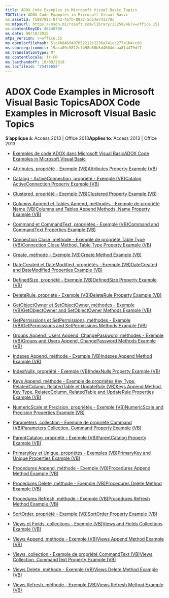 ```yaml
---
title: ADOX Code Examples in Microsoft Visual Basic Topics
TOCTitle: ADOX Code Examples in Microsoft Visual Basic
ms:assetid: f500791c-8f42-45fb-89a2-5d54e743270c
ms:mtpsurl: https://msdn.microsoft.com/library/JJ250246(v=office.15)
ms:contentKeyID: 48548700
ms.date: 09/18/2015
mtps_version: v=office.15
ms.openlocfilehash: 51c4b8469487652212c2236a741cc277a1b4cc88
ms.sourcegitcommit: 19aca09c5812cfb98b68b5d4604dcaa814479df7
ms.translationtype: MT
ms.contentlocale: fr-FR
ms.lasthandoff: 10/09/2018
ms.locfileid: "25470658"
---
```

# <a name="adox-code-examples-in-microsoft-visual-basic-topics"></a><span data-ttu-id="8b2de-102">ADOX Code Examples in Microsoft Visual Basic Topics</span><span class="sxs-lookup"><span data-stu-id="8b2de-102">ADOX Code Examples in Microsoft Visual Basic Topics</span></span>


<span data-ttu-id="8b2de-103">**S’applique à**: Access 2013 | Office 2013</span><span class="sxs-lookup"><span data-stu-id="8b2de-103">**Applies to**: Access 2013 | Office 2013</span></span>


  - [<span data-ttu-id="8b2de-104">Exemples de code ADOX dans Microsoft Visual Basic</span><span class="sxs-lookup"><span data-stu-id="8b2de-104">ADOX Code Examples in Microsoft Visual Basic</span></span>](adox-code-examples-in-microsoft-visual-basic.md)

  - [<span data-ttu-id="8b2de-105">Attributes, propriété - Exemple (VB)</span><span class="sxs-lookup"><span data-stu-id="8b2de-105">Attributes Property Example (VB)</span></span>](attributes-property-example-vb.md)

  - [<span data-ttu-id="8b2de-106">Catalog - ActiveConnection, propriété - Exemple (VB)</span><span class="sxs-lookup"><span data-stu-id="8b2de-106">Catalog ActiveConnection Property Example (VB)</span></span>](catalog-activeconnection-property-example-vb.md)

  - [<span data-ttu-id="8b2de-107">Clustered, propriété - Exemple (VB)</span><span class="sxs-lookup"><span data-stu-id="8b2de-107">Clustered Property Example (VB)</span></span>](clustered-property-example-vb.md)

  - [<span data-ttu-id="8b2de-108">Columns Append et Tables Append, méthodes - Exemple de propriété Name (VB)</span><span class="sxs-lookup"><span data-stu-id="8b2de-108">Columns and Tables Append Methods, Name Property Example (VB)</span></span>](columns-and-tables-append-methods-name-property-example-vb.md)

  - [<span data-ttu-id="8b2de-109">Command et CommandText, propriétés - Exemple (VB)</span><span class="sxs-lookup"><span data-stu-id="8b2de-109">Command and CommandText Properties Example (VB)</span></span>](command-and-commandtext-properties-example-vb.md)

  - [<span data-ttu-id="8b2de-110">Connection Close, méthode - Exemple de propriété Table Type (VB)</span><span class="sxs-lookup"><span data-stu-id="8b2de-110">Connection Close Method, Table Type Property Example (VB)</span></span>](connection-close-method-table-type-property-example-vb.md)

  - [<span data-ttu-id="8b2de-111">Create, méthode - Exemple (VB)</span><span class="sxs-lookup"><span data-stu-id="8b2de-111">Create Method Example (VB)</span></span>](create-method-example-vb.md)

  - [<span data-ttu-id="8b2de-112">DateCreated et DateModified, propriétés - Exemple (VB)</span><span class="sxs-lookup"><span data-stu-id="8b2de-112">DateCreated and DateModified Properties Example (VB)</span></span>](datecreated-and-datemodified-properties-example-vb.md)

  - [<span data-ttu-id="8b2de-113">DefinedSize, propriété - Exemple (VB)</span><span class="sxs-lookup"><span data-stu-id="8b2de-113">DefinedSize Property Example (VB)</span></span>](definedsize-property-example-vb.md)

  - [<span data-ttu-id="8b2de-114">DeleteRule, propriété - Exemple (VB)</span><span class="sxs-lookup"><span data-stu-id="8b2de-114">DeleteRule Property Example (VB)</span></span>](deleterule-property-example-vb.md)

  - [<span data-ttu-id="8b2de-115">GetObjectOwner et SetObjectOwner, méthodes - Exemple (VB)</span><span class="sxs-lookup"><span data-stu-id="8b2de-115">GetObjectOwner and SetObjectOwner Methods Example (VB)</span></span>](getobjectowner-and-setobjectowner-methods-example-vb.md)

  - [<span data-ttu-id="8b2de-116">GetPermissions et SetPermissions, méthodes - Exemple (VB)</span><span class="sxs-lookup"><span data-stu-id="8b2de-116">GetPermissions and SetPermissions Methods Example (VB)</span></span>](getpermissions-and-setpermissions-methods-example-vb.md)

  - [<span data-ttu-id="8b2de-117">Groups Append, Users Append, ChangePassword, méthodes - Exemple (VB)</span><span class="sxs-lookup"><span data-stu-id="8b2de-117">Groups and Users Append, ChangePassword Methods Example (VB)</span></span>](groups-and-users-append-changepassword-methods-example-vb.md)

  - [<span data-ttu-id="8b2de-118">Indexes Append, méthode - Exemple (VB)</span><span class="sxs-lookup"><span data-stu-id="8b2de-118">Indexes Append Method Example (VB)</span></span>](indexes-append-method-example-vb.md)

  - [<span data-ttu-id="8b2de-119">IndexNulls, propriété - Exemple (VB)</span><span class="sxs-lookup"><span data-stu-id="8b2de-119">IndexNulls Property Example (VB)</span></span>](indexnulls-property-example-vb.md)

  - [<span data-ttu-id="8b2de-120">Keys Append, méthode - Exemple de propriétés Key Type, RelatedColumn, RelatedTable et UpdateRule (VB)</span><span class="sxs-lookup"><span data-stu-id="8b2de-120">Keys Append Method, Key Type, RelatedColumn, RelatedTable and UpdateRule Properties Example (VB)</span></span>](keys-append-method-key-type-relatedcolumn-relatedtable-and-updaterule-properties-example-vb.md)

  - [<span data-ttu-id="8b2de-121">NumericScale et Precision, propriétés - Exemple (VB)</span><span class="sxs-lookup"><span data-stu-id="8b2de-121">NumericScale and Precision Properties Example (VB)</span></span>](numericscale-and-precision-properties-example-vb.md)

  - [<span data-ttu-id="8b2de-122">Parameters, collection - Exemple de propriété Command (VB)</span><span class="sxs-lookup"><span data-stu-id="8b2de-122">Parameters Collection, Command Property Example (VB)</span></span>](parameters-collection-command-property-example-vb.md)

  - [<span data-ttu-id="8b2de-123">ParentCatalog, propriété - Exemple (VB)</span><span class="sxs-lookup"><span data-stu-id="8b2de-123">ParentCatalog Property Example (VB)</span></span>](parentcatalog-property-example-vb.md)

  - [<span data-ttu-id="8b2de-124">PrimaryKey et Unique, propriétés - Exemples (VB)</span><span class="sxs-lookup"><span data-stu-id="8b2de-124">PrimaryKey and Unique Properties Example (VB)</span></span>](primarykey-and-unique-properties-example-vb.md)

  - [<span data-ttu-id="8b2de-125">Procedures Append, méthode - Exemple (VB)</span><span class="sxs-lookup"><span data-stu-id="8b2de-125">Procedures Append Method Example (VB)</span></span>](procedures-append-method-example-vb.md)

  - [<span data-ttu-id="8b2de-126">Procedures Delete, méthode - Exemple (VB)</span><span class="sxs-lookup"><span data-stu-id="8b2de-126">Procedures Delete Method Example (VB)</span></span>](procedures-delete-method-example-vb.md)

  - [<span data-ttu-id="8b2de-127">Procedures Refresh, méthode - Exemple (VB)</span><span class="sxs-lookup"><span data-stu-id="8b2de-127">Procedures Refresh Method Example (VB)</span></span>](procedures-refresh-method-example-vb.md)

  - [<span data-ttu-id="8b2de-128">SortOrder, propriété - Exemple (VB)</span><span class="sxs-lookup"><span data-stu-id="8b2de-128">SortOrder Property Example (VB)</span></span>](sortorder-property-example-vb.md)

  - [<span data-ttu-id="8b2de-129">Views et Fields, collections - Exemple (VB)</span><span class="sxs-lookup"><span data-stu-id="8b2de-129">Views and Fields Collections Example (VB)</span></span>](views-and-fields-collections-example-vb.md)

  - [<span data-ttu-id="8b2de-130">Views Append, méthode - Exemple (VB)</span><span class="sxs-lookup"><span data-stu-id="8b2de-130">Views Append Method Example (VB)</span></span>](views-append-method-example-vb.md)

  - [<span data-ttu-id="8b2de-131">Views, collection - Exemple de propriété CommandText (VB)</span><span class="sxs-lookup"><span data-stu-id="8b2de-131">Views Collection, CommandText Property Example (VB)</span></span>](views-collection-commandtext-property-example-vb.md)

  - [<span data-ttu-id="8b2de-132">Views Delete, méthode - Exemple (VB)</span><span class="sxs-lookup"><span data-stu-id="8b2de-132">Views Delete Method Example (VB)</span></span>](views-delete-method-example-vb.md)

  - [<span data-ttu-id="8b2de-133">Views Refresh, méthode - Exemple (VB)</span><span class="sxs-lookup"><span data-stu-id="8b2de-133">Views Refresh Method Example (VB)</span></span>](views-refresh-method-example-vb.md)

